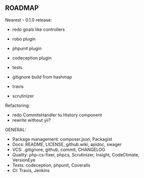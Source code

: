 ROADMAP
-------

Nearest - 0.1.0 release:
- redo goals like controllers
- robo plugin
- phpunit plugin
- codeception plugin
- tests

- gitignore build from hashmap
- travis
- scrutinizer

Refactoring:
- redo CommitsHandler to History component
- rewrite without yii?

GENERAL:
- Package management: composer.json, Packagist
- Docs: README, LICENSE, github.wiki, apidoc, swager
- VCS: .gitignore, github, commit, CHANGELOG
- Quality: php-cs-fixer, phpcs, Scrutinizer, Insight, CodeClimate, VersionEye
- Tests: codeception, phpunit, Coveralls
- CI: Travis, Jenkins


